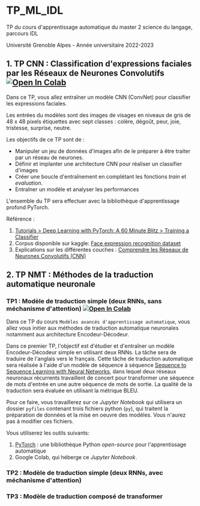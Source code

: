 # TP_ML_IDL
TP du cours d'apprentissage automatique du master 2 science du langage, parcours IDL

Université Grenoble Alpes - Année universitaire 2022-2023

## **1. TP CNN : Classification d'expressions faciales par les Réseaux de Neurones Convolutifs** [![Open In Colab](https://colab.research.google.com/assets/colab-badge.svg)](https://colab.research.google.com/drive/11-4X3fYpr0X1EcVFrYVdZuIs4JXdGpoP?usp=sharing)

Dans ce TP, vous allez entraîner un modèle CNN (ConvNet) pour classifier les expressions faciales. 

Les entrées du modèles sont des images de visages en niveaux de gris de 48 x 48 pixels étiquettes avec sept classes : colère, dégoût, peur, joie, tristesse, surprise, neutre. 

Les objectifs de ce TP sont de :
* Manipuler un jeu de données d'images afin de le préparer à être traiter par un réseau de neurones. 
* Définir et implanter une architecture CNN pour réaliser un classifier d'images
* Créer une boucle d'entraînement en complétant les fonctions *train* et *evaluation*.
* Entraîner un modèle et analyser les performances 

L'ensemble du TP sera effectuer avec la bibliothèque d'apprentissage profond PyTorch. 

Référence :
1. [Tutorials > Deep Learning with PyTorch: A 60 Minute Blitz > Training a Classifier](https://pytorch.org/tutorials/beginner/blitz/cifar10_tutorial.html)
2. Corpus disponible sur kaggle: [Face expression recognition dataset](https://www.kaggle.com/datasets/jonathanoheix/face-expression-recognition-dataset) 
3. Explications sur les différentes couches : [Comprendre les Réseaux de Neurones Convolutifs (CNN)](https://yannicksergeobam.medium.com/comprendre-les-r%C3%A9seaux-de-neurones-convolutifs-cnn-d5f14d963714)

## **2. TP NMT : Méthodes de la traduction automatique neuronale**
### TP1 : Modèle de traduction simple (deux RNNs, sans méchanisme d'attention) [![Open In Colab](https://colab.research.google.com/assets/colab-badge.svg)](https://drive.google.com/file/d/1Dgs23InXNQhtaOnkw42Oa53i768YOGqb/view?usp=sharing)

Dans ce TP du cours `Modèles avancés d'apprentissage automatique`, vous allez vous initier aux méthodes de traduction automatique neuronales notamment aux architecture Encodeur-Décodeur. 

Dans ce premier TP, l'objectif est d'étudier et d'entraîner un modèle Encodeur-Décodeur simple en utilisant deux RNNs. La tâche sera de traduire de l'anglais vers le français. Cette tâche de traduction automatique sera réalisée à l'aide d'un modèle de séquence à séquence [Sequence to Sequence Learning with Neural Networks](https://arxiv.org/abs/1409.3215), dans lequel deux réseaux neuronaux récurrents travaillent de concert pour transformer une séquence de mots d'entrée en une autre séquence de mots de sortie. La qualité de la traduction sera évaluée en utilisant la métrique BLEU. 

Pour ce faire, vous travaillerez sur ce *Jupyter Notebook* qui utilisera un dossier `pyfiles` contenant trois fichiers python (`py`), qui traitent la préparation de données et la mise en oeuvre des modèles. Vous n'aurez pas à modifier ces fichiers. 

Vous utiliserez les outils suivants:
1. [PyTorch](https://pytorch.org/docs/stable/index.html) : une bibliothèque Python *open-source* pour l'apprentissage automatique
2. Google Colab, qui héberge ce *Jupyter Notebook*. 

### TP2 : Modèle de traduction simple (deux RNNs, avec méchanisme d'attention)
### TP3 : Modèle de traduction composé de transformer



